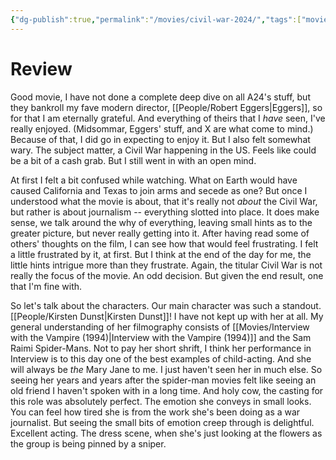 ```yaml
---
{"dg-publish":true,"permalink":"/movies/civil-war-2024/","tags":["movies"],"created":"2024-04-21","updated":"2024-06-18"}
---
```



# Review

Good movie, I have not done a complete deep dive on all A24's stuff, but they bankroll my fave modern director, [[People/Robert Eggers\|Eggers]], so for that I am eternally grateful. And everything of theirs that I *have* seen, I've really enjoyed. (Midsommar, Eggers' stuff, and X are what come to mind.) Because of that, I did go in expecting to enjoy it. But I also felt somewhat wary. The subject matter, a Civil War happening in the US. Feels like could be a bit of a cash grab. But I still went in with an open mind.

At first I felt a bit confused while watching. What on Earth would have caused California and Texas to join arms and secede as one? But once I understood what the movie is about, that it's really not *about* the Civil War, but rather is about journalism -- everything slotted into place. It does make sense, we talk around the why of everything, leaving small hints as to the greater picture, but never really getting into it. After having read some of others' thoughts on the film, I can see how that would feel frustrating. I felt a little frustrated by it, at first. But I think at the end of the day for me, the little hints intrigue more than they frustrate. Again, the titular Civil War is not really the focus of the movie. An odd decision. But given the end result, one that I'm fine with.

So let's talk about the characters. Our main character was such a standout. [[People/Kirsten Dunst\|Kirsten Dunst]]! I have not kept up with her at all. My general understanding of her filmography consists of [[Movies/Interview with the Vampire (1994)\|Interview with the Vampire (1994)]] and the Sam Raimi Spider-Mans. Not to pay her short shrift, I think her performance in Interview is to this day one of the best examples of child-acting. And she will always be *the* Mary Jane to me. I just haven't seen her in much else. So seeing her years and years after the spider-man movies felt like seeing an old friend I haven't spoken with in a long time. And holy cow, the casting for this role was absolutely perfect. The emotion she conveys in small looks. You can feel how tired she is from the work she's been doing as a war journalist. But seeing the small bits of emotion creep through is delightful. Excellent acting. The dress scene, when she's just looking at the flowers as the group is being pinned by a sniper.

